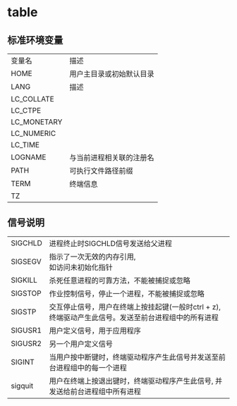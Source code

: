 # table

## 标准环境变量

<table>
    <tr>
       <td>变量名</td>
       <td>描述</td>
    </tr>
    <tr>
       <td>HOME</td>
       <td>用户主目录或初始默认目录</td>
    </tr>
    <tr>
       <td>LANG</td>
       <td>描述</td>
    </tr>
    <tr>
       <td>LC_COLLATE</td>
       <td></td>
    </tr>
    <tr>
       <td>LC_CTPE</td>
       <td></td>
    </tr>
    <tr>
       <td>LC_MONETARY</td>
       <td></td>
    </tr>
    <tr>
       <td>LC_NUMERIC</td>
       <td></td>
    </tr>
    <tr>
       <td>LC_TIME</td>
       <td></td>
    </tr>
    <tr>
       <td>LOGNAME</td>
       <td>与当前进程相关联的注册名</td>
    </tr>
    <tr>
       <td>PATH</td>
       <td>可执行文件路径前缀</td>
    </tr>
    <tr>
       <td>TERM</td>
       <td>终端信息</td>
    </tr>
    <tr>
       <td>TZ</td>
       <td></td>
    </tr>
</table>

## 信号说明

<table>
    <tr>
        <td>SIGCHLD</td>
        <td>进程终止时SIGCHLD信号发送给父进程</td>
    </tr>
    <tr>
        <td>SIGSEGV</td>
        <td>指示了一次无效的内存引用, <br>如访问未初始化指针</td>
    </tr>
    <tr>
        <td>SIGKILL</td>
        <td>杀死任意进程的可靠方法，不能被捕捉或忽略</td>
    </tr>
    <tr>
        <td>SIGSTOP</td>
        <td>作业控制信号，停止一个进程，不能被捕捉或忽略</td>
    </tr>
    <tr>
        <td>SIGSTP</td>
        <td>交互停止信号，用户在终端上按挂起键(一般时ctrl + z), 终端驱动产生此信号。发送至前台进程组中的所有进程</td>
    </tr>
    <tr>
        <td>SIGUSR1</td>
        <td>用户定义信号，用于应用程序</td>
    </tr>
    <tr>
        <td>SIGUSR2</td>
        <td>另一个用户定义信号</td>
    </tr>
    <tr>
        <td>SIGINT</td>
        <td>当用户按中断键时，终端驱动程序产生此信号并发送至前台进程组中的每一个进程</td>
    </tr>
    <tr>
        <td>sigquit</td>
        <td>用户在终端上按退出键时，终端驱动程序产生此信号, 并发送给前台进程组中所有进程</td>
    </tr>
</table>